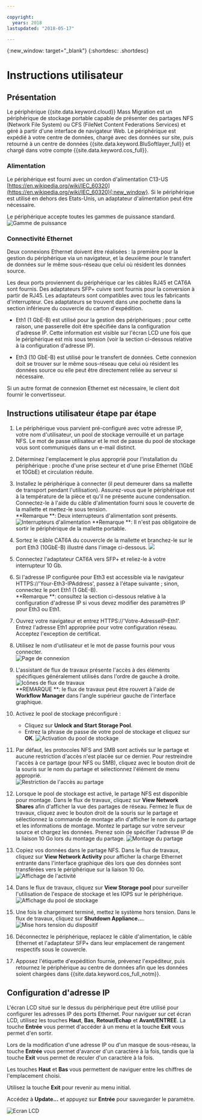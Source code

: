```yaml
---

copyright:
  years: 2018
lastupdated: "2018-05-17"

---
```

{:new_window: target="_blank"}
{:shortdesc: .shortdesc}

# Instructions utilisateur

## Présentation

Le périphérique {{site.data.keyword.cloud}} Mass Migration est un périphérique de stockage portable capable de présenter des partages NFS (Network File System) ou CFS (FileNet Content Federations Services) et géré à partir d'une interface de navigateur Web.  Le périphérique est expédié à votre centre de données, chargé avec des données sur site, puis retourné à un centre de données {{site.data.keyword.BluSoftlayer_full}} et chargé dans votre compte {{site.data.keyword.cos_full}}. 


### Alimentation

Le périphérique est fourni avec un cordon d'alimentation C13-US [https://en.wikipedia.org/wiki/IEC_60320](https://en.wikipedia.org/wiki/IEC_60320){:new_window}. Si le périphérique est utilisé en dehors des Etats-Unis, un adaptateur d'alimentation peut être nécessaire.

Le périphérique accepte toutes les gammes de puissance standard.
![Gamme de puissance](/images/PowerRating.png)


### Connectivité Ethernet

Deux connexions Ethernet doivent être réalisées : la première pour la gestion du périphérique via un navigateur, et la deuxième pour le transfert de données sur le même sous-réseau que celui où résident les données source.

Les deux ports proviennent du périphérique car les câbles RJ45 et CAT6A sont fournis. Des adaptateurs SFP+ cuivre sont fournis pour la conversion à partir de RJ45.  Les adaptateurs sont compatibles avec tous les fabricants d'interrupteur. Ces adaptateurs se trouvent dans une pochette dans la section inférieure du couvercle du carton d'expédition.

- Eth1 (1 GbE-B) est utilisé pour la gestion des périphériques ; pour cette raison, une passerelle doit être spécifiée dans la configuration d'adresse IP. Cette information est visible sur l'écran LCD une fois que le périphérique est mis sous tension (voir la section ci-dessous relative à la configuration d'adresse IP). 

- Eth3 (10 GbE-B) est utilisé pour le transfert de données. Cette connexion doit se trouver sur le même sous-réseau que celui où résident les données source ou elle peut être directement reliée au serveur si nécessaire.

Si un autre format de connexion Ethernet est nécessaire, le client doit fournir le convertisseur.



## Instructions utilisateur étape par étape

1.	Le périphérique vous parvient pré-configuré avec votre adresse IP, votre nom d'utilisateur, un pool de stockage verrouillé et un partage NFS. Le mot de passe utilisateur et le mot de passe du pool de stockage vous sont communiqués dans un e-mail distinct.

2.	Déterminez l'emplacement le plus approprié pour l'installation du périphérique : proche d'une prise secteur et d'une prise Ethernet (1GbE et 10GbE) et circulation réduite.

3.	Installez le périphérique à connecter (il peut demeurer dans sa mallette de transport pendant l'utilisation). Assurez-vous que le périphérique est à la température de la pièce et qu'il ne présente aucune condensation. Connectez-le à l'aide du câble d'alimentation fourni sous le couverte de la mallette et mettez-le sous tension.<br/>
    **Remarque **: Deux interrupteurs d'alimentation sont présents.
    ![Interrupteurs d'alimentation](/images/MDMSPowerSwitch.png)
    **Remarque **: Il n'est pas obligatoire de sortir le périphérique de la mallette portable.

4.	Sortez le câble CAT6A du couvercle de la mallette et branchez-le sur le port Eth3 (10GbE-B) illustré dans l'image ci-dessous.
    ![](/images/MDMSNewEth1and3.png)

5.	Connectez l'adaptateur CAT6A vers SFP+ et reliez-le à votre interrupteur 10 Gb.

6.	Si l'adresse IP configurée pour Eth3 est accessible via le navigateur HTTPS://'Your-Eth3-IPAddress', passez à l'étape suivante ; sinon, connectez le port Eth1 (1 GbE-B). <br/>
    **Remarque **: consultez la section ci-dessous relative à la configuration d'adresse IP si vous devez modifier des paramètres IP pour Eth3 ou Eth1.

7. Ouvrez votre navigateur et entrez HTTPS://'Votre-AdresseIP-Eth1'. Entrez l'adresse Eth1 appropriée pour votre configuration réseau. Acceptez l'exception de certificat.

8. Utilisez le nom d'utilisateur et le mot de passe fournis pour vous connecter.<br/>
    ![Page de connexion](/images/Login.png)

9. L'assistant de flux de travaux présente l'accès à des éléments spécifiques généralement utilisés dans l'ordre de gauche à droite.<br/>
    ![Icônes de flux de travaux](/images/workflow.png) <br/>
    **REMARQUE **: le flux de travaux peut être rouvert à l'aide de **Workflow Manager** dans l'angle supérieur gauche de l'interface graphique. 

10.	Activez le pool de stockage préconfiguré :
    - Cliquez sur **Unlock and Start Storage Pool**.
    - Entrez la phrase de passe de votre pool de stockage et cliquez sur **OK**.
    ![Activation du pool de stockage](/images/UnlockPool.png)

11. Par défaut, les protocoles NFS and SMB sont activés sur le partage et aucune restriction d'accès n'est placée sur ce dernier. Pour restreindre l'accès à ce partage (pour NFS ou SMB), cliquez avec le bouton droit de la souris sur le nom du partage et sélectionnez l'élément de menu approprié.<br/>
    ![Restriction de l'accès au partage](/images/ShareControls.png)

12. Lorsque le pool de stockage est activé, le partage NFS est disponible pour montage. Dans le flux de travaux, cliquez sur **View Network Shares** afin d'afficher la vue des partages de réseau. Fermez le flux de travaux, cliquez avec le bouton droit de la souris sur le partage et sélectionnez la commande de montage afin d'afficher le nom du partage et les informations de montage. Montez le partage sur votre serveur source et chargez les données. Prenez soin de spécifier l'adresse IP de la liaison 10 Go lors du montage du partage.
    ![Montage du partage](/images/MountCommand.png)

13. Copiez vos données dans le partage NFS. Dans le flux de travaux, cliquez sur **View Network Activity** pour afficher la charge Ethernet entrante dans l'interface graphique dès lors que des données sont transférées vers le périphérique sur la liaison 10 Go.
    ![Affichage de l'activité](/images/UserGuide13.png)

14. Dans le flux de travaux, cliquez sur **View Storage pool** pour surveiller l'utilisation de l'espace de stockage et les IOPS sur le périphérique.
    ![Affichage du pool de stockage](/images/UserGuide14.png)

15.	Une fois le chargement terminé, mettez le système hors tension. Dans le flux de travaux, cliquez sur **Shutdown Appliance...**.  
    ![Mise hors tension du dispositif](/images/Shutdown.png)

16.	Déconnectez le périphérique, replacez le câble d'alimentation, le câble Ethernet et l'adaptateur SFP+ dans leur emplacement de rangement respectifs sous le couvercle.

17.	Apposez l'étiquette d'expédition fournie, prévenez l'expéditeur, puis retournez le périphérique au centre de données afin que les données soient chargées dans {{site.data.keyword.cos_full_notm}}. 


## Configuration d'adresse IP

L'écran LCD situé sur le dessus du périphérique peut être utilisé pour configurer les adresses IP des ports Ethernet. Pour naviguer sur cet écran LCD, utilisez les touches **Haut**, **Bas**, **Retour/Echap** et **Avant/ENTREE**. La touche **Entrée** vous permet d'accéder à un menu et la touche **Exit** vous permet d'en sortir. 

Lors de la modification d'une adresse IP ou d'un masque de sous-réseau, la touche **Entrée** vous permet d'avancer d'un caractère à la fois, tandis que la touche **Exit** vous permet de reculer d'un caractère à la fois.  

Les touches **Haut** et **Bas** vous permettent de naviguer entre les chiffres de l'emplacement choisi.


Utilisez la touche **Exit** pour revenir au menu initial.  

Accédez à **Update...** et appuyez sur **Entrée** pour sauvegarder le paramètre. 

  ![Ecran LCD](/images/MDMSLCD.png)
